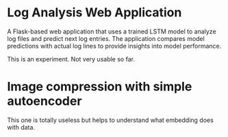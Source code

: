 # Log Analysis Web Application

A Flask-based web application that uses a trained LSTM model to analyze log files and predict next log entries. The application compares model predictions with actual log lines to provide insights into model performance.

This is an experiment. Not very usable so far.

# Image compression with simple autoencoder

This one is totally useless but helps to understand what embedding does with
data.
